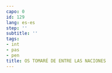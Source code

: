 ```yaml
---
capo: 0
id: 129
lang: es-es
step: ''
subtitle: ''
tags:
- int
- pas
- pen
title: OS TOMARÉ DE ENTRE LAS NACIONES
---
```

